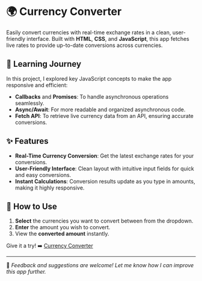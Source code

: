 # 🌍 Currency Converter

Easily convert currencies with real-time exchange rates in a clean, user-friendly interface. Built with **HTML**, **CSS**, and **JavaScript**, this app fetches live rates to provide up-to-date conversions across currencies.

## 🚀 Learning Journey

In this project, I explored key JavaScript concepts to make the app responsive and efficient:

- **Callbacks** and **Promises**: To handle asynchronous operations seamlessly.
- **Async/Await**: For more readable and organized asynchronous code.
- **Fetch API**: To retrieve live currency data from an API, ensuring accurate conversions.

## ✨ Features

- **Real-Time Currency Conversion**: Get the latest exchange rates for your conversions.
- **User-Friendly Interface**: Clean layout with intuitive input fields for quick and easy conversions.
- **Instant Calculations**: Conversion results update as you type in amounts, making it highly responsive.

## 📖 How to Use

1. **Select** the currencies you want to convert between from the dropdown.
2. **Enter** the amount you wish to convert.
3. View the **converted amount** instantly.

Give it a try! ➡️ [Currency Converter](https://ansuman1107.github.io/Currency-Converter/)

---

💬 _Feedback and suggestions are welcome! Let me know how I can improve this app further._
